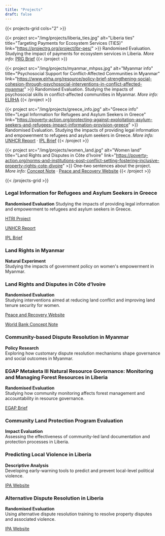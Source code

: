 ```yaml
---
title: "Projects"
draft: false
---
```


{{< projects-grid cols="2" >}}

{{< project src="/img/projects/liberia_ties.jpg" alt="Liberia ties" title="Targeting Payments for Ecosystem Services (TIES)" link="https://projectrg.org/project/lbr-pes/" >}}
Randomised Evaluation. Studying the impact of payments for ecosystem services in Liberia.
_More info:_ [PRG Brief](https://projectrg.org/project/lbr-pes/)
{{< /project >}}

{{< project src="/img/projects/myanmar_mhpss.jpg" alt="Myanmar info" title="Psychosocial Support for Conflict-Affected Communities in Myanmar" link="https://www.elrha.org/resource/policy-brief-strengthening-social-cohesion-through-psychosocial-interventions-in-conflict-affected-myanmar" >}}
Randomised Evaluation. Studying the impacts of psychosocial skills in conflict-affected communities in Myanmar.
_More info:_ [ELRHA](https://www.elrha.org/resource/policy-brief-strengthening-social-cohesion-through-psychosocial-interventions-in-conflict-affected-myanmar)
{{< /project >}}

{{< project src="/img/projects/greece_info.jpg" alt="Greece info" title="Legal Information for Refugees and Asylum Seekers in Greece" link="https://poverty-action.org/protecting-against-exploitation-asylum-seekers-and-refugees-impact-information-provision-greece" >}}
Randomised Evaluation. Studying the impacts of providing legal information and empowerment to refugees and asylum seekers in Greece. 
_More info:_ [UNHCR Report](https://data.unhcr.org/en/documents/details/106568) · [IPL Brief](https://data.unhcr.org/en/documents/details/106568)
{{< /project >}}

{{< project src="/img/projects/women_land.jpg" alt="Women land" title="Land Rights and Disputes in Côte d’Ivoire" link="https://poverty-action.org/norms-and-institutions-post-conflict-setting-fostering-inclusive-property-rights-cote-divoire" >}}
One–two sentences about the project.  
_More info:_ [Concept Note](https://poverty-action.org/sites/default/files/2025-01/What-s-Mine-is-Yours-Pilot-Evidence-from-a-Randomized-Impact-Evaluation-on-Property-Rights-and-Women-s-Empowerment-in-Cote-d-Ivoire.pdf) · [Peace and Recovery Website](https://poverty-action.org/norms-and-institutions-post-conflict-setting-fostering-inclusive-property-rights-cote-divoire)
{{< /project >}}





{{< /projects-grid >}}



### Legal Information for Refugees and Asylum Seekers in Greece
**Randomised Evaluation**
Studying the impacts of providing legal information and empowerment to refugees and asylum seekers in Greece. 

[HTRI Project](https://poverty-action.org/protecting-against-exploitation-asylum-seekers-and-refugees-impact-information-provision-greece)

[UNHCR Report](https://data.unhcr.org/en/documents/details/106568)

[IPL Brief](https://immigrationlab.org/content/uploads/2024/01/IPL-Home-For-Good-ResearchBrief-2023.pdf)

### Land Rights in Myanmar
**Natural Experiment**  
Studying the impacts of government policy on women's empowerment in Myanmar.  

### Land Rights and Disputes in Côte d’Ivoire
**Randomised Evaluation**  
Studying interventions aimed at reducing land conflict and improving land 
tenure security for women.
  
[Peace and Recovery Website](https://poverty-action.org/norms-and-institutions-post-conflict-setting-fostering-inclusive-property-rights-cote-divoire)

[World Bank Concept Note](https://poverty-action.org/sites/default/files/2025-01/What-s-Mine-is-Yours-Pilot-Evidence-from-a-Randomized-Impact-Evaluation-on-Property-Rights-and-Women-s-Empowerment-in-Cote-d-Ivoire.pdf)

### Community-based Dispute Resolution in Myanmar
**Policy Research**  
Exploring how customary dispute resolution mechanisms shape governance and 
social outcomes in Myanmar.  

### EGAP Metaketa III Natural Resource Governance: Monitoring and Managing Forest Resources in Liberia
**Randomised Evaluation**  
Studying how community monitoring affects forest management and 
accountability in resource governance.
  
[EGAP Brief](https://egap.org/project/monitoring-and-managing-forest-resources-in-liberia/)

### Community Land Protection Program Evaluation
**Impact Evaluation**  
Assessing the effectiveness of community-led land documentation and 
protection processes in Liberia.  

### Predicting Local Violence in Liberia
**Descriptive Analysis**  
Developing early-warning tools to predict and prevent local-level 
political violence.  

[IPA Website](https://www.poverty-action.org/study/predicting-local-violence-liberia)

### Alternative Dispute Resolution in Liberia
**Randomised Evaluation**  
Using alternative dispute resolution training to resolve property disputes 
and associated violence.  

[IPA 
Website](https://www.poverty-action.org/study/peace-education-rural-liberia)


